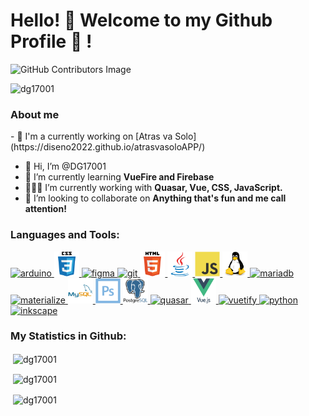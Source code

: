 
# Hello! 👋  Welcome to my Github Profile 🔭 !

![GitHub Contributors Image](https://contrib.rocks/image?repo=DG17001/DG17001)

<p align="left"> <img src="https://komarev.com/ghpvc/?username=dg17001&label=Profile%20views&color=7befc3&style=flat-square" alt="dg17001" /> </p>

<h3 align="left">About me </h3>
- 🔭 I'm a currently working on [Atras va Solo](https://diseno2022.github.io/atrasvasoloAPP/)

- 👋 Hi, I’m @DG17001
- 🌱 I’m currently learning **VueFire and Firebase**
- 👨🏻‍💻 I’m currently working with **Quasar, Vue, CSS, JavaScript.**
- 👯 I’m looking to collaborate on **Anything that's fun and me call attention!**

<!---
DG17001/DG17001 is a ✨ special ✨ repository because its `README.md` (this file) appears on your GitHub profile.
You can click the Preview link to take a look at your changes.
--->

<h3 align="left">Languages and Tools:</h3>
<p align="left">   
  <a href="https://www.arduino.cc/" target="_blank" rel="noreferrer"> 
    <img src="https://cdn.worldvectorlogo.com/logos/arduino-1.svg" alt="arduino" width="40" height="40"/> 
  </a> 
   
  <a href="https://www.w3schools.com/css/" target="_blank" rel="noreferrer"> 
    <img src="https://raw.githubusercontent.com/devicons/devicon/master/icons/css3/css3-original-wordmark.svg" alt="css3" width="40" height="40"/> 
  </a> 
   
  <a href="https://www.figma.com/" target="_blank" rel="noreferrer"> 
    <img src="https://www.vectorlogo.zone/logos/figma/figma-icon.svg" alt="figma" width="40" height="40"/> 
  </a> 
  
  <!--a href="https://firebase.google.com/" target="_blank" rel="noreferrer"> 
    <img src="https://www.vectorlogo.zone/logos/firebase/firebase-icon.svg" alt="firebase" width="40" height="40"/>
  </a--> 
  
  <a href="https://git-scm.com/" target="_blank" rel="noreferrer"> 
    <img src="https://www.vectorlogo.zone/logos/git-scm/git-scm-icon.svg" alt="git" width="40" height="40"/> 
  </a> 
   
  <a href="https://www.w3.org/html/" target="_blank" rel="noreferrer"> 
    <img src="https://raw.githubusercontent.com/devicons/devicon/master/icons/html5/html5-original-wordmark.svg" alt="html5" width="40" height="40"/> 
  </a> 
  
  <a href="https://www.java.com" target="_blank" rel="noreferrer"> 
    <img src="https://raw.githubusercontent.com/devicons/devicon/master/icons/java/java-original.svg" alt="java" width="40" height="40"/> 
  </a> 
  
  <a href="https://developer.mozilla.org/en-US/docs/Web/JavaScript" target="_blank" rel="noreferrer"> 
    <img src="https://raw.githubusercontent.com/devicons/devicon/master/icons/javascript/javascript-original.svg" alt="javascript" width="40" height="40"/> 
  </a> 
  
  <a href="https://www.linux.org/" target="_blank" rel="noreferrer"> 
    <img src="https://raw.githubusercontent.com/devicons/devicon/master/icons/linux/linux-original.svg" alt="linux" width="40" height="40"/> 
  </a> 
  
  <a href="https://mariadb.org/" target="_blank" rel="noreferrer"> 
    <img src="https://www.vectorlogo.zone/logos/mariadb/mariadb-icon.svg" alt="mariadb" width="40" height="40"/> 
  </a> 
  
  <a href="https://materializecss.com/" target="_blank" rel="noreferrer"> 
    <img src="https://raw.githubusercontent.com/prplx/svg-logos/5585531d45d294869c4eaab4d7cf2e9c167710a9/svg/materialize.svg" alt="materialize" width="40" height="40"/> 
  </a> 
  
  <a href="https://www.mysql.com/" target="_blank" rel="noreferrer"> 
    <img src="https://raw.githubusercontent.com/devicons/devicon/master/icons/mysql/mysql-original-wordmark.svg" alt="mysql" width="40" height="40"/> 
  </a> 
  
  <a href="https://www.photoshop.com/en" target="_blank" rel="noreferrer">
    <img src="https://raw.githubusercontent.com/devicons/devicon/master/icons/photoshop/photoshop-line.svg" alt="photoshop" width="40" height="40"/> 
  </a> 
  
  <a href="https://www.postgresql.org" target="_blank" rel="noreferrer">
    <img src="https://raw.githubusercontent.com/devicons/devicon/master/icons/postgresql/postgresql-original-wordmark.svg" alt="postgresql" width="40" height="40"/>
  </a> 
  
  <a href="https://quasar.dev/" target="_blank" rel="noreferrer"> 
    <img src="https://cdn.quasar.dev/logo/svg/quasar-logo.svg" alt="quasar" width="40" height="40"/>
  </a> 
  
  <a href="https://vuejs.org/" target="_blank" rel="noreferrer"> 
    <img src="https://raw.githubusercontent.com/devicons/devicon/master/icons/vuejs/vuejs-original-wordmark.svg" alt="vuejs" width="40" height="40"/>
  </a> 
  
  <a href="https://vuetifyjs.com/en/" target="_blank" rel="noreferrer"> 
    <img src="https://bestofjs.org/logos/vuetify.svg" alt="vuetify" width="40" height="40"/>
  </a> 
  
  <a href="https://www.python.org" target="_blank" rel="noreferrer"> 
    <img src="https://cdn.worldvectorlogo.com/logos/python-5.svg" alt="python" width="40" height="40"/>
  </a> 
  
  <a href="https://inkscape.org/" target="_blank" rel="noreferrer"> 
    <img src="https://media.inkscape.org/static/images/inkscape-logo.svg" alt="inkscape" width="40" height="40"/>
  </a> 
</p>
<h3 align="left">My Statistics in Github:</h3>
<p>&nbsp;<img align="center" src="https://github-readme-stats.vercel.app/api?username=dg17001&show_icons=true,prs&cache_seconds=86400&theme=radical&hide_border=true&locale=en" alt="dg17001" /></p>
<p>&nbsp;<img align="center" src="https://github-readme-stats.vercel.app/api/top-langs/?username=dg17001&layout=compact&theme=radical&hide_border=true&locale=en" alt="dg17001" /></p>
<p>&nbsp;<img align="center" src="https://github-readme-stats.vercel.app/api/pin/?username=dg17001&repo=dg17001&theme=radical&hide_border=true&locale=en" alt="dg17001" /></p>
